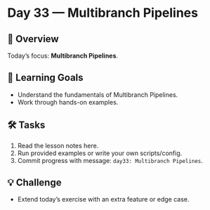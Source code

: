 # Day 33 — Multibranch Pipelines

## 📖 Overview
Today’s focus: **Multibranch Pipelines**.

## 🎯 Learning Goals
- Understand the fundamentals of Multibranch Pipelines.
- Work through hands-on examples.

## 🛠️ Tasks
1. Read the lesson notes here.
2. Run provided examples or write your own scripts/config.
3. Commit progress with message: `day33: Multibranch Pipelines`.

## 💡 Challenge
- Extend today’s exercise with an extra feature or edge case.
